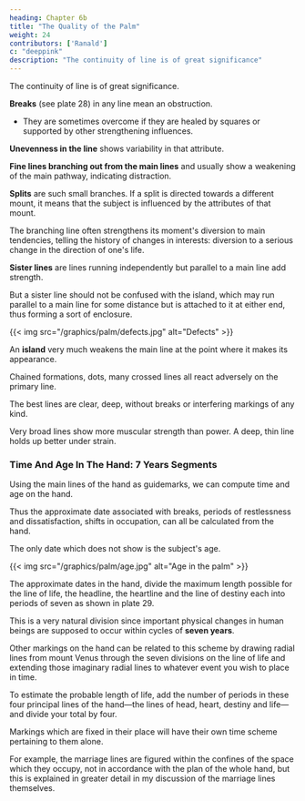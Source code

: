 ```yaml
---
heading: Chapter 6b
title: "The Quality of the Palm"
weight: 24
contributors: ['Ranald']
c: "deeppink"
description: "The continuity of line is of great significance"
---
```



The continuity of line is of great significance. 

**Breaks** (see plate 28) in any line mean an obstruction. 
- They are sometimes overcome if they are healed by squares or supported by other strengthening influences. 

**Unevenness in the line** shows variability in that attribute. 

**Fine lines branching out from the main lines** and usually show a weakening of the main pathway, indicating distraction. 

**Splits** are such small branches. If a split is directed towards a different mount, it means that the subject is influenced by the attributes of that mount.

The branching line often strengthens its moment's diversion to main tendencies, telling the history of changes in interests: diversion to a serious change in the direction of one's life.

<!-- 
The line of life
The line of head
The line of heart
The line of destiny
The line of Apollo
The lines of sex
influence  
The
lines of health or
Hepatica
8.
9.
The
The
14.
lines of intuition
girdle of
13.
Venus
15.
16.
45
The line of vitality
The bracelets
The lines of travel
The lines of fertility
The via Lascivia
The ring of Solomon
The ring of Saturn
-->


**Sister lines** are lines running independently but parallel to a main line add strength. 

But a sister line should not be confused with the island, which may run parallel to a main line for some distance but is attached to it at either end, thus forming a sort of enclosure. 

{{< img src="/graphics/palm/defects.jpg" alt="Defects" >}}

An **island** very much weakens the main line at the point where it makes its appearance. 

Chained formations, dots, many crossed lines all react adversely on the primary line.

<!-- I shall discuss them in relation to the particular lines wherever they have special significance. -->

The best lines are clear, deep, without breaks or interfering markings of any kind. 

Very broad lines show more muscular strength than power. A deep, thin line holds up better under strain.


### Time And Age In The Hand: 7 Years Segments

Using the main lines of the hand as guidemarks, we can compute time and age on the hand.

Thus the approximate date associated with breaks, periods of restlessness and dissatisfaction, shifts in occupation, can all be calculated from the hand. 

The only date which does not show is the subject's age.

{{< img src="/graphics/palm/age.jpg" alt="Age in the palm" >}}


The approximate dates in the hand, divide the maximum length possible for the line of life, the headline, the heartline and the line of destiny each into periods of seven as shown in plate 29.

This is a very natural division since important physical changes in human beings are supposed to occur within cycles of **seven years**. 

Other markings on the hand can be related to this scheme by drawing radial lines from mount Venus through the seven divisions on the line of life and extending those imaginary radial lines to whatever event you wish to place in time. 

To estimate the probable length of life, add the number of periods in these four principal lines of the hand—the lines of head, heart, destiny and life—and divide your total by four.

Markings which are fixed in their place will have their own time scheme pertaining to them alone. 

For example, the marriage lines are figured within the confines of the space which they occupy, not in accordance with the plan of the whole hand, but this is explained in greater detail in my discussion of the marriage lines themselves.

